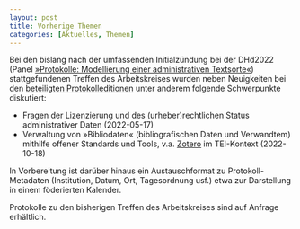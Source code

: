 ```yaml
---
layout: post
title: Vorherige Themen
categories: [Aktuelles, Themen]
---
```


Bei den bislang nach der umfassenden Initialzündung bei der DHd2022 (Panel [»Protokolle: Modellierung einer administrativen Textsorte«](https://www.dhd2022.de/programm-events/11-03-freitag/)) stattgefundenen Treffen des Arbeitskreises wurden neben Neuigkeiten bei den [beteiligten Protokolleditionen](ueber-uns#mitglieder) unter anderem folgende Schwerpunkte diskutiert: 

- Fragen der Lizenzierung und des (urheber)rechtlichen Status administrativer Daten (2022-05-17)
- Verwaltung von »Bibliodaten« (bibliografischen Daten und Verwandtem) mithilfe offener Standards und Tools, v.a. [Zotero](https://zotero.org) im TEI-Kontext (2022-10-18)

In Vorbereitung ist darüber hinaus ein Austauschformat zu Protokoll-Metadaten (Institution, Datum, Ort, Tagesordnung usf.) etwa zur Darstellung in einem föderierten Kalender. 

Protokolle zu den bisherigen Treffen des Arbeitskreises sind auf Anfrage erhältlich. 
